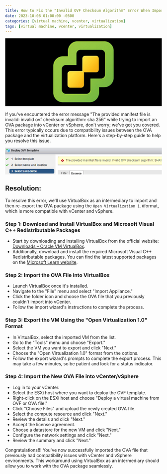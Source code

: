 ```yaml
---
title: How to Fix the "Invalid OVF Checksum Algorithm" Error When Importing an OVA Package into vCenter
date: 2023-10-08 01:00:00 -0500
categories: [virtual machine, vcenter, virtualization]
tags: [virtual machine, vcenter, virtualization]
---
```


![How to Fix the "Invalid OVF Checksum Algorithm" Error When Importing an OVA Package into vCenter](/assets/img/posts/2023/error_importing_ova_file/error_importing_ova_file1.png)


If you've encountered the error message "The provided manifest file is invalid: invalid ovf checksum algorithm: sha 256" while trying to import an OVA package into vCenter or vSphere, don't worry; we've got you covered. This error typically occurs due to compatibility issues between the OVA package and the virtualization platform. Here's a step-by-step guide to help you resolve this issue.

![How to Fix the "Invalid OVF Checksum Algorithm" Error When Importing an OVA Package into vCenter](/assets/img/posts/2023/error_importing_ova_file/error_importing_ova_file2.png)


## Resolution:

To resolve this error, we'll use VirtualBox as an intermediary to import and then re-export the OVA package using the `Open Virtualization 1.0`format, which is more compatible with vCenter and vSphere.

### Step 1: Download and Install VirtualBox and Microsoft Visual C++ Redistributable Packages

- Start by downloading and installing VirtualBox from the official website: [Downloads – Oracle VM VirtualBox](https://www.virtualbox.org/wiki/Downloads).
- Additionally, download and install the required Microsoft Visual C++ Redistributable packages. You can find the latest supported packages on the [Microsoft Learn website](https://learn.microsoft.com/en-us/cpp/windows/latest-supported-vc-redist?view=msvc-160).

### Step 2: Import the OVA File into VirtualBox

- Launch VirtualBox once it's installed.
- Navigate to the "File" menu and select "Import Appliance."
- Click the folder icon and choose the OVA file that you previously couldn't import into vCenter.
- Follow the import wizard's instructions to complete the process.

### Step 3: Export the VM Using the "Open Virtualization 1.0" Format

- In VirtualBox, select the imported VM from the list.
- Go to the "Tools" menu and choose "Export."
- Select the VM you want to export and click "Next."
- Choose the "Open Virtualization 1.0" format from the options.
- Follow the export wizard's prompts to complete the export process. This may take a few minutes, so be patient and look for a status indicator.

### Step 4: Import the New OVA File into vCenter/vSphere

- Log in to your vCenter.
- Select the ESXi host where you want to deploy the OVF template.
- Right-click on the ESXi host and choose "Deploy a virtual machine from OVF or OVA file."
- Click "Choose Files" and upload the newly created OVA file.
- Select the compute resource and click "Next."
- Review the details and click "Next."
- Accept the license agreement.
- Choose a datastore for the new VM and click "Next."
- Configure the network settings and click "Next."
- Review the summary and click "Next."

Congratulations!!! You've now successfully imported the OVA file that previously had compatibility issues with vCenter and vSphere environments. This workaround using VirtualBox as an intermediary should allow you to work with the OVA package seamlessly.








